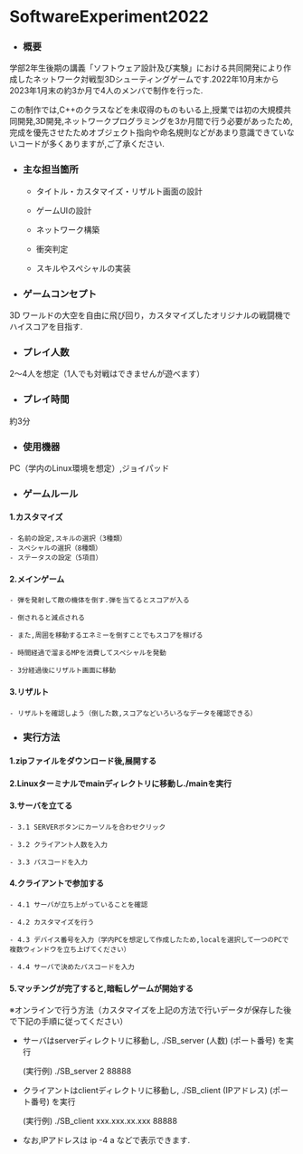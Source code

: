 # SoftwareExperiment2022

- ### 概要
学部2年生後期の講義「ソフトウェア設計及び実験」における共同開発により作成したネットワーク対戦型3Dシューティングゲームです.2022年10月末から2023年1月末の約3か月で4人のメンバで制作を行った.

この制作では,C++のクラスなどを未収得のものもいる上,授業では初の大規模共同開発,3D開発,ネットワークプログラミングを3か月間で行う必要があったため,完成を優先させたためオブジェクト指向や命名規則などがあまり意識できていないコードが多くありますが,ご了承ください.

- ### 主な担当箇所
   - タイトル・カスタマイズ・リザルト画面の設計

   - ゲームUIの設計

   - ネットワーク構築

   - 衝突判定

   - スキルやスペシャルの実装

- ### ゲームコンセプト
3D ワールドの大空を自由に飛び回り，カスタマイズしたオリジナルの戦闘機でハイスコアを目指す.

- ### プレイ人数
2～4人を想定（1人でも対戦はできませんが遊べます）

- ### プレイ時間
約3分

- ### 使用機器
PC（学内のLinux環境を想定）,ジョイパッド

- ### ゲームルール
#### 1.カスタマイズ
    - 名前の設定,スキルの選択（3種類）
    - スペシャルの選択（8種類）
    - ステータスの設定（5項目）
#### 2.メインゲーム
    - 弾を発射して敵の機体を倒す.弾を当てるとスコアが入る
   
    - 倒されると減点される
    
    - また,周囲を移動するエネミーを倒すことでもスコアを稼げる
    
    - 時間経過で溜まるMPを消費してスペシャルを発動
    
    - 3分経過後にリザルト画面に移動
#### 3.リザルト
    - リザルトを確認しよう（倒した数,スコアなどいろいろなデータを確認できる）

- ### 実行方法
#### 1.zipファイルをダウンロード後,展開する

#### 2.Linuxターミナルでmainディレクトリに移動し./mainを実行

#### 3.サーバを立てる

    - 3.1 SERVERボタンにカーソルを合わせクリック
     
    - 3.2 クライアント人数を入力
     
    - 3.3 パスコードを入力
  
#### 4.クライアントで参加する

    - 4.1 サーバが立ち上がっていることを確認
     
    - 4.2 カスタマイズを行う
     
    - 4.3 デバイス番号を入力（学内PCを想定して作成したため,localを選択して一つのPCで複数ウィンドウを立ち上げてください）
     
    - 4.4 サーバで決めたパスコードを入力
     
#### 5.マッチングが完了すると,暗転しゲームが開始する

   ※オンラインで行う方法（カスタマイズを上記の方法で行いデータが保存した後で下記の手順に従ってください）

   - サーバはserverディレクトリに移動し,  ./SB_server (人数) (ポート番号) を実行
   
     (実行例) ./SB_server 2 88888
     
   - クライアントはclientディレクトリに移動し,  ./SB_client (IPアドレス) (ポート番号) を実行
   
     (実行例) ./SB_client xxx.xxx.xx.xxx 88888
     
   - なお,IPアドレスは ip -4 a などで表示できます.



